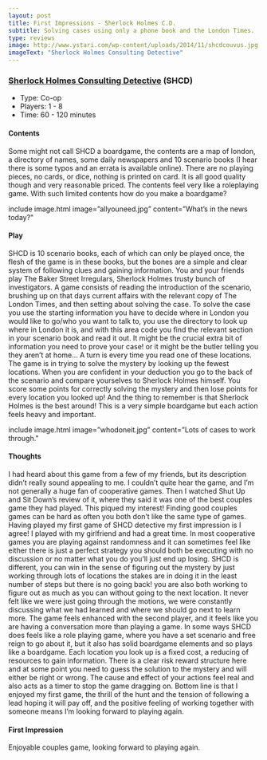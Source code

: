 ```yaml
---
layout: post
title: First Impressions - Sherlock Holmes C.D.
subtitle: Solving cases using only a phone book and the London Times.
type: reviews
image: http://www.ystari.com/wp-content/uploads/2014/11/shcdcouvus.jpg
imageText: "Sherlock Holmes Consulting Detective"
---
```


### [Sherlock Holmes Consulting Detective](http://www.ystari.com/portfolio-item/sherlock-holmes-consulting-detective/) (SHCD)
+ Type: Co-op
+ Players: 1 - 8
+ Time: 60 - 120 minutes

#### Contents
Some might not call SHCD a boardgame, the contents are a map of london, a directory of names, some daily newspapers and 10 scenario books (I hear there is some typos and an errata is available online). There are no playing pieces, no cards, or dice, nothing is printed on card. It is all good quality though and very reasonable priced. The contents feel very like a roleplaying game. With such limited contents how do you make a boardgame?

include image.html image=”allyouneed.jpg” content=”What’s in the news today?" 

#### Play
SHCD is 10 scenario books, each of which can only be played once, the flesh of the game is in these books, but the bones are a simple and clear system of following clues and gaining information. 
You and your friends play The Baker Street Irregulars, Sherlock Holmes trusty bunch of investigators. A game consists of reading the introduction of the scenario, brushing up on that days current affairs with the relevant copy of The London Times, and then setting about solving the case. 
To solve the case you use the starting information you have to decide where in London you would like to go/who you want to talk to, you use the directory to look up where in London it is, and with this area code you find the relevant section in your scenario book and read it out. It might be the crucial extra bit of information you need to prove your case! or it might be the butler telling you they aren’t at home… 
A turn is every time you read one of these locations. The game is in trying to solve the mystery by looking up the fewest locations. When you are confident in your deduction you go to the back of the scenario and compare yourselves to Sherlock Holmes himself. You score some points for correctly solving the mystery and then lose points for every location you looked up! And the thing to remember is that Sherlock Holmes is the best around! This is a very simple boardgame but each action feels heavy and important.

 include image.html image=”whodoneit.jpg” content=”Lots of cases to work through."
 
#### Thoughts
I had heard about this game from a few of my friends, but its description didn’t really sound appealing to me. I couldn’t quite hear the game, and I’m not generally a huge fan of cooperative games. Then I watched Shut Up and Sit Down’s review of it, where they said it was one of the best couples game they had played. This piqued my interest! Finding good couples games can be hard as often you both don’t like the same type of games. 
Having played my first game of SHCD detective my first impression is I agree! I played with my girlfriend and had a great time. In most cooperative games you are playing against randomness and it can sometimes feel like either there is just a perfect strategy you should both be executing with no discussion or no matter what you do you’ll just end up losing. SHCD is different, you can win in the sense of figuring out the mystery by just working through lots of locations the stakes are in doing it in the least number of steps but there is no going back! you are also both working to figure out as much as you can without going to the next location. It never felt like we were just going through the motions, we were constantly discussing what we had learned and where we should go next to learn more. The game feels enhanced with the second player, and it feels like you are having a conversation more than playing a game. 
In some ways SHCD does feels like a role playing game, where you have a set scenario and free reign to go about it, but it also has solid boardgame elements and so plays like a boardgame. Each location you look up is a fixed cost, a reducing of resources to gain information. There is a clear risk reward structure here and at some point you need to guess the solution to the mystery and will either be right or wrong. The cause and effect of your actions feel real and also acts as a timer to stop the game dragging on.
Bottom line is that I enjoyed my first game, the thrill of the hunt and the tension of following a lead hoping it will pay off, and the positive feeling of working together with someone means I’m looking forward to playing again.

#### First Impression
Enjoyable couples game, looking forward to playing again.

